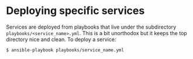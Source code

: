 # Deploying specific services

Services are deployed from playbooks that live under the subdirectory
`playbooks/<service_name>.yml`. This is a bit unorthodox but it keeps the top
directory nice and clean. To deploy a service:

```sh
$ ansible-playbook playbooks/service_name.yml
```
